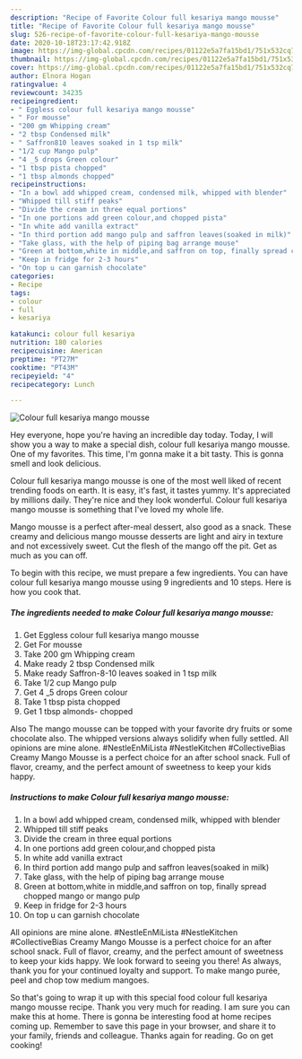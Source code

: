 ```yaml
---
description: "Recipe of Favorite Colour full kesariya mango mousse"
title: "Recipe of Favorite Colour full kesariya mango mousse"
slug: 526-recipe-of-favorite-colour-full-kesariya-mango-mousse
date: 2020-10-18T23:17:42.918Z
image: https://img-global.cpcdn.com/recipes/01122e5a7fa15bd1/751x532cq70/colour-full-kesariya-mango-mousse-recipe-main-photo.jpg
thumbnail: https://img-global.cpcdn.com/recipes/01122e5a7fa15bd1/751x532cq70/colour-full-kesariya-mango-mousse-recipe-main-photo.jpg
cover: https://img-global.cpcdn.com/recipes/01122e5a7fa15bd1/751x532cq70/colour-full-kesariya-mango-mousse-recipe-main-photo.jpg
author: Elnora Hogan
ratingvalue: 4
reviewcount: 34235
recipeingredient:
- " Eggless colour full kesariya mango mousse"
- " For mousse"
- "200 gm Whipping cream"
- "2 tbsp Condensed milk"
- " Saffron810 leaves soaked in 1 tsp milk"
- "1/2 cup Mango pulp"
- "4 _5 drops Green colour"
- "1 tbsp pista chopped"
- "1 tbsp almonds chopped"
recipeinstructions:
- "In a bowl add whipped cream, condensed milk, whipped with blender"
- "Whipped till stiff peaks"
- "Divide the cream in three equal portions"
- "In one portions add green colour,and chopped pista"
- "In white add vanilla extract"
- "In third portion add mango pulp and saffron leaves(soaked in milk)"
- "Take glass, with the help of piping bag arrange mouse"
- "Green at bottom,white in middle,and saffron on top, finally spread chopped mango or mango pulp"
- "Keep in fridge for 2-3 hours"
- "On top u can garnish chocolate"
categories:
- Recipe
tags:
- colour
- full
- kesariya

katakunci: colour full kesariya 
nutrition: 180 calories
recipecuisine: American
preptime: "PT27M"
cooktime: "PT43M"
recipeyield: "4"
recipecategory: Lunch

---
```



![Colour full kesariya mango mousse](https://img-global.cpcdn.com/recipes/01122e5a7fa15bd1/751x532cq70/colour-full-kesariya-mango-mousse-recipe-main-photo.jpg)

Hey everyone, hope you're having an incredible day today. Today, I will show you a way to make a special dish, colour full kesariya mango mousse. One of my favorites. This time, I'm gonna make it a bit tasty. This is gonna smell and look delicious.

Colour full kesariya mango mousse is one of the most well liked of recent trending foods on earth. It is easy, it's fast, it tastes yummy. It's appreciated by millions daily. They're nice and they look wonderful. Colour full kesariya mango mousse is something that I've loved my whole life.

Mango mousse is a perfect after-meal dessert, also good as a snack. These creamy and delicious mango mousse desserts are light and airy in texture and not excessively sweet. Cut the flesh of the mango off the pit. Get as much as you can off.


To begin with this recipe, we must prepare a few ingredients. You can have colour full kesariya mango mousse using 9 ingredients and 10 steps. Here is how you cook that.

<!--inarticleads1-->

##### The ingredients needed to make Colour full kesariya mango mousse:

1. Get  Eggless colour full kesariya mango mousse
1. Get  For mousse
1. Take 200 gm Whipping cream
1. Make ready 2 tbsp Condensed milk
1. Make ready  Saffron-8-10 leaves soaked in 1 tsp milk
1. Take 1/2 cup Mango pulp
1. Get 4 _5 drops Green colour
1. Take 1 tbsp pista chopped
1. Get 1 tbsp almonds- chopped


Also The mango mousse can be topped with your favorite dry fruits or some chocolate also. The whipped versions always solidify when fully settled. All opinions are mine alone. #NestleEnMiLista #NestleKitchen #CollectiveBias Creamy Mango Mousse is a perfect choice for an after school snack. Full of flavor, creamy, and the perfect amount of sweetness to keep your kids happy. 

<!--inarticleads2-->

##### Instructions to make Colour full kesariya mango mousse:

1. In a bowl add whipped cream, condensed milk, whipped with blender
1. Whipped till stiff peaks
1. Divide the cream in three equal portions
1. In one portions add green colour,and chopped pista
1. In white add vanilla extract
1. In third portion add mango pulp and saffron leaves(soaked in milk)
1. Take glass, with the help of piping bag arrange mouse
1. Green at bottom,white in middle,and saffron on top, finally spread chopped mango or mango pulp
1. Keep in fridge for 2-3 hours
1. On top u can garnish chocolate


All opinions are mine alone. #NestleEnMiLista #NestleKitchen #CollectiveBias Creamy Mango Mousse is a perfect choice for an after school snack. Full of flavor, creamy, and the perfect amount of sweetness to keep your kids happy. We look forward to seeing you there! As always, thank you for your continued loyalty and support. To make mango purée, peel and chop tow medium mangoes. 

So that's going to wrap it up with this special food colour full kesariya mango mousse recipe. Thank you very much for reading. I am sure you can make this at home. There is gonna be interesting food at home recipes coming up. Remember to save this page in your browser, and share it to your family, friends and colleague. Thanks again for reading. Go on get cooking!
